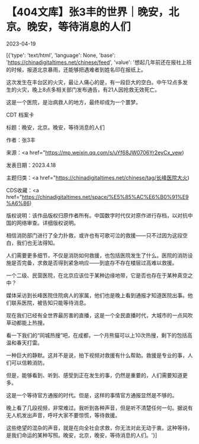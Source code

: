 # 【404文库】张3丰的世界｜晚安，北京。晚安，等待消息的人们

2023-04-19

[{'type': 'text/html', 'language': None, 'base': 'https://chinadigitaltimes.net/chinese/feed', 'value': '想起几年前还在报社上班的时候，报道北京暴雨，还能够把遇难者到姓名印在报纸上。

这次发生在丰台区的火灾，最让人痛心的是，有一段巨大的空白。中午12点多发生的火灾，晚上8点多相关部门发布通告，有21人因抢救无效死亡。

这是一个医院，是治病救人的地方，最终却成为一个噩梦。



CDT 档案卡

标题：晚安，北京。晚安，等待消息的人们

作者：张3丰

来源：<a href="https://mp.weixin.qq.com/s/uYf68JW0706Yr2eyCx_vew)

发表日期：2023.4.18

主题归类：<a href="https://chinadigitaltimes.net/chinese/tag/长峰医院大火)

CDS收藏：<a href="https://chinadigitaltimes.net/space/%E5%85%AC%E6%B0%91%E9%A6%86)

版权说明：该作品版权归原作者所有。中国数字时代仅对原作进行存档，以对抗中国的网络审查。详细版权说明。





相信消防部门进行了全力扑救，或许也有可歌可泣的救援——只不过因为这段空白，我们也无法得知。

人们需要更多细节，不仅是消防如何救援，也包括医院发生了什么。医院的消防设施是否完备，求救是否得到紧急响应——到底存不存在楼层过高难以救援。

一个二级、民营医院，在北京应该位于某种边缘地带，它是否也存在于某种真空之中？

媒体采访到长峰医院住院病人的家属，他们也是晚上看到通报才知道医院出事。他们联系医院，被告知只能等待消息。

现在我们已经有全世界最厉害的直播，这是一个全民直播时代，大城市的一点风吹草动都能上热搜。

看一下我们的“同城热搜”吧，在成都，一个月熊猫可以上10次热搜，剩下的包括高温和春天打雷。

一种巨大的静默。这并不是说，拍下视频对救援有什么帮助。救援是专业的事，人们可以信赖消防。

但是，能够看到、听到、感受到正在发生的事，仍然是重要的，人们需要知道更多。

这是一个等待官方通报的时代。但是，这样的事情官方通报显然是不够的。

晚上看了几段视频，非常难过。我听到各种声音，但是听不清楚任何一句。据说有无人机发出声音，呼吁大家不要惊慌，等待救援。

这些绝望的混杂的声音，就是在向全社会求救，你无法对此无动于衷。这种等待，是我们命运的某种写照。晚安，北京，晚安，等待消息的人们。'}]